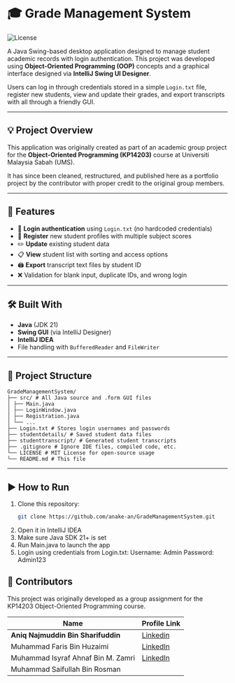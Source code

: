 # 🎓 Grade Management System
![License](https://img.shields.io/badge/license-MIT-blue.svg)

A Java Swing-based desktop application designed to manage student academic records with login authentication. This project was developed using **Object-Oriented Programming (OOP)** concepts and a graphical interface designed via **IntelliJ Swing UI Designer**.

Users can log in through credentials stored in a simple `Login.txt` file, register new students, view and update their grades, and export transcripts with all through a friendly GUI.

---

## 💡 Project Overview

This application was originally created as part of an academic group project for the **Object-Oriented Programming (KP14203)** course at Universiti Malaysia Sabah (UMS).

It has since been cleaned, restructured, and published here as a portfolio project by the contributor with proper credit to the original group members.

---

## 🚀 Features

- 🔐 **Login authentication** using `Login.txt` (no hardcoded credentials)
- 🧑 **Register** new student profiles with multiple subject scores
- ✏️ **Update** existing student data
- 📋 **View** student list with sorting and access options
- 🖨️ **Export** transcript text files by student ID
- ❌ Validation for blank input, duplicate IDs, and wrong login

---

## 🛠️ Built With

- **Java** (JDK 21)
- **Swing GUI** (via IntelliJ Designer)
- **IntelliJ IDEA**
- File handling with `BufferedReader` and `FileWriter`

---

## 📁 Project Structure
```
GradeManagementSystem/
├── src/ # All Java source and .form GUI files
│ ├── Main.java
│ ├── LoginWindow.java
│ ├── Registration.java
│ └── ...
├── Login.txt # Stores login usernames and passwords
├── studentdetails/ # Saved student data files
├── studenttranscript/ # Generated student transcripts
├── .gitignore # Ignore IDE files, compiled code, etc.
└── LICENSE # MIT License for open-source usage
└── README.md # This file
```
---

## ▶️ How to Run

1. Clone this repository:
   ```bash
   git clone https://github.com/anake-an/GradeManagementSystem.git
2. Open it in IntelliJ IDEA
3. Make sure Java SDK 21+ is set
4. Run Main.java to launch the app
5. Login using credentials from Login.txt:
     Username: Admin
     Password: Admin123

## 👥 Contributors

This project was originally developed as a group assignment for the KP14203 Object-Oriented Programming course.

| Name                                   | Profile Link                                                            |
|----------------------------------------|-------------------------------------------------------------------------|
| **Aniq Najmuddin Bin Sharifuddin**     | [Linkedin](https://www.linkedin.com/in/aniqnaj)                         |
| Muhammad Faris Bin Huzaimi             | [LinkedIn](https://www.linkedin.com/in/farishuz)                        |
| Muhammad Isyraf Ahnaf Bin M. Zamri     | [LinkedIn](https://www.linkedin.com/in/muhammad-isyraf-ahnaf-320557256) |
| Muhammad Saifullah Bin Rosman          |                                                                         |


